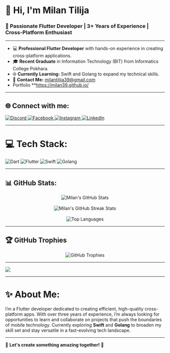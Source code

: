 <!---  

Milan39/Milan39 is a ✨ special ✨ repository because its `README.md` (this file) appears on your GitHub profile.
You can click the Preview link to take a look at your changes.
--->

# 👋 Hi, I'm Milan Tilija

### 🚀 Passionate Flutter Developer | 3+ Years of Experience | Cross-Platform Enthusiast

---

- 💻 **Professional Flutter Developer** with hands-on experience in creating cross-platform applications.
- 🎓 **Recent Graduate** in Information Technology (BIT) from Informatics College Pokhara.
- 🌐 **Currently Learning:** Swift and Golang to expand my technical skills.
- 📩 **Contact Me:** milantilija39@gmail.com
- Portfolio **https://milan39.github.io/

---

## 🌐 Connect with me:

<p align="left">
  <a href="https://discord.gg/red_haired_dancho" target="_blank">
    <img src="https://img.shields.io/badge/Discord-%237289DA.svg?style=for-the-badge&logo=discord&logoColor=white" alt="Discord" />
  </a>
  <a href="https://www.facebook.com/profile.php?id=100090645295362" target="_blank">
    <img src="https://img.shields.io/badge/Facebook-%231877F2.svg?style=for-the-badge&logo=facebook&logoColor=white" alt="Facebook" />
  </a>
  <a href="https://instagram.com/milan_tilija" target="_blank">
    <img src="https://img.shields.io/badge/Instagram-%23E4405F.svg?style=for-the-badge&logo=instagram&logoColor=white" alt="Instagram" />
  </a>
  <a href="https://www.linkedin.com/in/milan-tilija-004a29216/" target="_blank">
    <img src="https://img.shields.io/badge/LinkedIn-%230077B5.svg?style=for-the-badge&logo=linkedin&logoColor=white" alt="LinkedIn" />
  </a>
</p>

---

# 💻 Tech Stack:
<p align="left">
  <img src="https://img.shields.io/badge/dart-%230175C2.svg?style=for-the-badge&logo=dart&logoColor=white" alt="Dart" />
  <img src="https://img.shields.io/badge/Flutter-%2302569B.svg?style=for-the-badge&logo=Flutter&logoColor=white" alt="Flutter" />
  <img src="https://img.shields.io/badge/swift-%23FA7343.svg?style=for-the-badge&logo=swift&logoColor=white" alt="Swift" />
  <img src="https://img.shields.io/badge/Go-%2300ADD8.svg?style=for-the-badge&logo=go&logoColor=white" alt="Golang" />
</p>

---

## 📊 GitHub Stats:

<div align="center">
  <img src="https://github-readme-stats.vercel.app/api?username=Milan39&theme=radical&hide_border=false&include_all_commits=true&count_private=true" alt="Milan's GitHub Stats" /><br/><br/>
  <img src="https://github-readme-streak-stats.herokuapp.com/?user=Milan39&theme=radical&hide_border=false" alt="Milan's GitHub Streak Stats" /><br/><br/>
  <img src="https://github-readme-stats.vercel.app/api/top-langs/?username=Milan39&theme=radical&hide_border=false&include_all_commits=true&count_private=true&layout=compact" alt="Top Languages" /><br/>
</div>

---

## 🏆 GitHub Trophies

<div align="center">
  <img src="https://github-profile-trophy.vercel.app/?username=Milan39&theme=gruvbox&no-frame=false&no-bg=true&margin-w=4" alt="GitHub Trophies" />
</div>

---

[![](https://visitcount.itsvg.in/api?id=Milan39&icon=0&color=0)](https://visitcount.itsvg.in)

---

# ✨ About Me:
I’m a Flutter developer dedicated to creating efficient, high-quality cross-platform apps. With over three years of experience, I’m always looking for opportunities to learn and collaborate on projects that push the boundaries of mobile technology. Currently exploring **Swift** and **Golang** to broaden my skill set and stay versatile in a fast-evolving tech landscape.

---

🌟 **Let's create something amazing together!** 🌟
